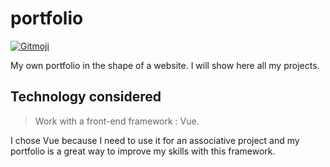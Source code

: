 # portfolio

<a href="https://gitmoji.dev">
  <img src="https://img.shields.io/badge/gitmoji-%20😜%20😍-FFDD67.svg?style=flat-square" alt="Gitmoji">
</a>

My own portfolio in the shape of a website. 
I will show here all my projects.

## Technology considered

> Work with a front-end framework : Vue.

I chose Vue because I need to use it for an associative project and my portfolio is a great way to improve my skills with this framework.

